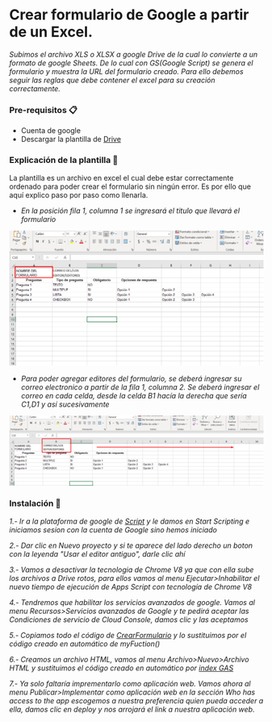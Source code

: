 # Crear formulario de Google a partir de un Excel.

_Subimos el archivo XLS o XLSX a google Drive de la cual lo convierte a un formato de google Sheets. De lo cual con GS(Google Script) se genera el formulario y muestra la URL del formulario creado. Para ello debemos seguir las reglas que debe contener el excel para su creación correctamente._

### Pre-requisitos 📋

* Cuenta de google
* Descargar la plantilla de [Drive](https://drive.google.com/file/d/1o2gaD6GY252wknrc1DEf4dBICZdQOm9A/view?usp=sharing)

### Explicación de la plantilla 📌
La plantilla es un archivo en excel el cual debe estar correctamente ordenado para poder crear el formulario sin ningún error. Es por ello que aquí explico paso por paso como llenarla.

* _En la posición fila 1, columna 1 se ingresará el titulo que llevará el formulario_

![](imagenes/Screenshot_1.png)

* _Para poder agregar editores del formulario, se deberá ingresar su correo electronico a partir de la fila 1, columna 2. Se deberá ingresar el correo en cada celda, desde la celda B1 hacía la derecha que sería C1,D1 y así sucesivamente_

![](imagenes/Screenshot_2.png)




### Instalación 🔧

_1.- Ir a la plataforma de google de [Script](https://script.google.com) y le damos en Start Scripting e iniciamos sesion con la
cuenta de Google sino hemos iniciado_

_2.- Dar clic en Nuevo proyecto y si te aparece del lado derecho un boton con la leyenda "Usar el editor antiguo", darle clic ahí_

_3.- Vamos a desactivar la tecnologia de Chrome V8 ya que con ella sube los archivos a Drive rotos,
 para ellos vamos al menu Ejecutar>Inhabilitar el nuevo tiempo de ejecución de Apps Script con tecnología de Chrome V8_
 
_4.- Tendremos que habilitar los servicios avanzados de google. Vamos al menu Recursos>Servicios avanzados de Google y te 
pedirá aceptar las Condiciones de servicio de Cloud Console, damos clic y las aceptamos_

_5.- Copiamos todo el código de [CrearFormulario](https://github.com/hamdelg11/CrearFormularios/blob/main/CrearFormulario.gs) y lo
sustituimos por el código creado en automático de myFuction()_

_6.- Creamos un archivo HTML, vamos al menu Archivo>Nuevo>Archivo HTML y sustituimos el código creado en automático por
[index GAS](https://github.com/hamdelg11/CrearFormularios/blob/main/index%20GAS.html)_

_7.- Ya solo faltaría imprementarlo como aplicación web. Vamos ahora al menu Publicar>Implementar como aplicación web
en la sección Who has access to the app escogemos a nuestra preferencia quien pueda acceder a ella, damos clic en deploy
y nos arrojará el link a nuestra aplicación web._
